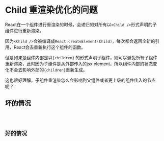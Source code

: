 # Child 重渲染优化的问题

React在一个组件进行重渲染的时候，会递归的对所有以`<Child />`形式声明的子组件进行重新渲染。  

因为`<Child />`会被编译成`React.createElement(Child)`，每次都会返回全新的引用，React会去重新执行这个组件的函数。

但是如果是组件内部是以`{children}` 的形式声明子组件，则可以避免所有子组件重新渲染，此时因为子组件是从外部传入的jsx element，所以组件内部的状态变化不会去影响外部的`{children}`重新生成。  

这也很好理解，子组件重渲染怎么会影响到父组件或者更上级的组件传入的节点呢？

## 坏的情况
<code src="./bad.tsx" />

## 好的情况
<code src="./good.tsx" />